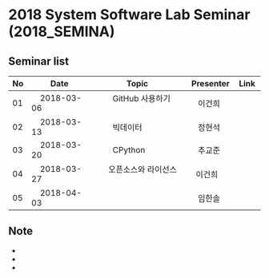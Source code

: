 # 2018 System Software Lab Seminar (2018_SEMINA)

## Seminar list

| No |      Date      |               Topic                |  Presenter  |    Link   |
|----|----------------|------------------------------------|-------------|-----------|
| 01 |     2018-03-06 |         GitHub 사용하기             |    이건희   |           |
| 02 |     2018-03-13 |         빅데이터                    |    정현석   |           |
| 03 |     2018-03-20 |         CPython                    |    추교준   |           |
| 04 |     2018-03-27 |         오픈소스와 라이선스          |    이건희   |           |
| 05 |     2018-04-03 |                                    |    임한솔   |           |


## Note

- 
-
-
